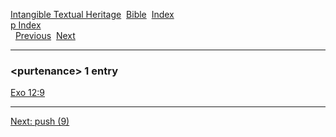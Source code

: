 [Intangible Textual Heritage](../../index)  [Bible](../index) 
[Index](index)   
[p Index](_p_)  
  [Previous](c09027)  [Next](c09029) 

------------------------------------------------------------------------

### &lt;purtenance&gt; 1 entry

[Exo 12:9](../kjv/exo012.htm#009)  

------------------------------------------------------------------------

[Next: push (9)](c09029)
